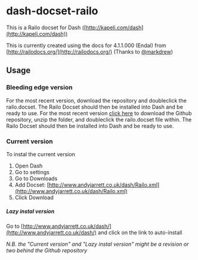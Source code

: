 dash-docset-railo
=================

This is a Railo docset for Dash ([http://kapeli.com/dash](http://kapeli.com/dash))

This is currently created using the docs for 4.1.1.000 (Endal) from [http://railodocs.org/](http://railodocs.org/) (Thanks to [@markdrew](https://twitter.com/markdrew))

Usage
-----

### Bleeding edge version ###
For the most recent version, download the repository and doubleclick the railo.docset. The Railo Docset should then be installed into Dash and be ready to use.
For the most recent version [click here](https://github.com/andyj/dash-docset-railo/archive/master.zip) to download the Github repository, unzip the folder, and doubleclick the railo.docset file within. The Railo Docset should then be installed into Dash and be ready to use.

### Current version ###

To instal the current version

1. Open Dash
2. Go to settings
3. Go to Downloads
4. Add Docset: [http://www.andyjarrett.co.uk/dash/Railo.xml](http://www.andyjarrett.co.uk/dash/Railo.xml)
5. Click Download

##### Lazy instal version #####
Go to [http://www.andyjarrett.co.uk/dash/](http://www.andyjarrett.co.uk/dash/) and click on the link to auto-install


*N.B. the "Current version" and "Lazy instal version" might be a revision or two behind the Github repository*